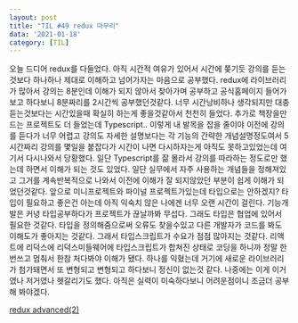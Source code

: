 ```yaml
---
layout: post
title: "TIL #49 redux 마무리"
data: '2021-01-18'
category: [TIL]
---
```


오늘 드디어 redux를 다들었다. 아직 시간적 여유가 있어서 시간에 쫒기듯 강의를 듣는 것보다 하나하나 제대로 이해하고 넘어가자는 마음으로 공부했다. redux에 라이브러리가 많아서 강의는 8분인데 이해가 되지 않아서 찾아가며 공부하고 공식홈페이지 들어가보고 하다보니 8분짜리를 2시간씩 공부했던것같다. 너무 시간낭비하나 생각되지만 대충듣는것보다는 시간있을때 확실히 하는게 좋을것같아서 천천히 들었다. 추가로 책장을만드는 프로젝트도 더 들었는데 Typescript.. 이렇게 내 발목을 잡을 줄이야 이전에 강의를 듣다가 너무 어렵고 강의도 자세한 설명보다는 각 기능의 간략한 개념설명정도여서 5시간짜리 강의를 몇일을 붙잡다가 시간이 나면 다시하자는게 아직도 못하고있었는데 여기서 다시나와서 당황했다. 일단 Typescript를 잚 몰라서 강의를 따라하는 정도로만 했는데 하면서 이해가 되는 것도 있었다. 일단 실무에서 자주 사용하는 개념들을 정해져있고 그거를 계속반복적으로 나와서 이전에 이해가 잘 되지않았던 부분이 쉽게 이해가 되었던것같다. 앞으로 미니프로젝트와 파이널 프로젝트가있는데 타입으로는 안하겠지? 타입이 필요하고 좋은건 아는데 아직 익숙치 않은 나에겐 너무 오랜 시간이 걸린다. 기능개발은 커녕 타입공부하다가 프로젝트가 끊날까봐 무섭다. 그래도 타입은 협업에 있어서 필요한 것같다. 타입을 정의해줌으로써 오류도 찾을수있고 다른 개발자가 코드를 봐도 이해도가 좋아지는 것같다. 그래서 타입스크립트가 수요가 점점 많아지는 것같다. 리액트에 리덕스에 리덕스미들웨어에 타입스크립트가 합쳐진 상태로 코딩을 하니까 정말 한번쓰고 멈춰서 한참 처다봐야 이해가 됐다. 하나를 익혔는데 거기에 새로운 라이브러리가 첨가돼면서 또 변형되고 변형되고 하다보니 정신이 없는것 같다. 나중에는 이게 이거였나 저거였나 헷갈리기도 했다. 아직은 실력이 미숙하다보니 어려운점이니 조금더 공부해 봐야겠다.

<a href="/react/react_redux_advanced2">redux advanced(2)</a>
